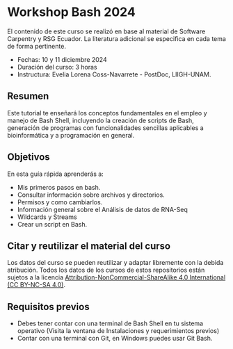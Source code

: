 # Workshop Bash 2024

El contenido de este curso se realizó en base al material de Software Carpentry y RSG Ecuador. La literatura adicional se especifica en cada tema de forma pertinente.

-   Fechas: 10 y 11 diciembre 2024
-   Duración del curso: 3 horas
-   Instructura: Evelia Lorena Coss-Navarrete - PostDoc, LIIGH-UNAM.

## Resumen

Este tutorial te enseñará los conceptos fundamentales en el empleo y manejo de Bash Shell, incluyendo la creación de scripts de Bash, generación de programas con funcionalidades sencillas aplicables a bioinformática y a programación en general.

## Objetivos

En esta guía rápida aprenderás a:

-   Mis primeros pasos en bash.
-   Consultar información sobre archivos y directorios.
-   Permisos y como cambiarlos.
-   Información general sobre el Análisis de datos de RNA-Seq
-   Wildcards y Streams
-   Crear un script en Bash.

## Citar y reutilizar el material del curso

Los datos del curso se pueden reutilizar y adaptar libremente con la debida atribución. Todos los datos de los cursos de estos repositorios están sujetos a la licencia [Attribution-NonCommercial-ShareAlike 4.0 International (CC BY-NC-SA 4.0)](https://creativecommons.org/licenses/by-nc-sa/4.0/).

## Requisitos previos

-   Debes tener contar con una terminal de Bash Shell en tu sistema operativo (Visita la ventana de Instalaciones y requerimientos previos)
-   Contar con una terminal con Git, en Windows puedes usar Git Bash.
